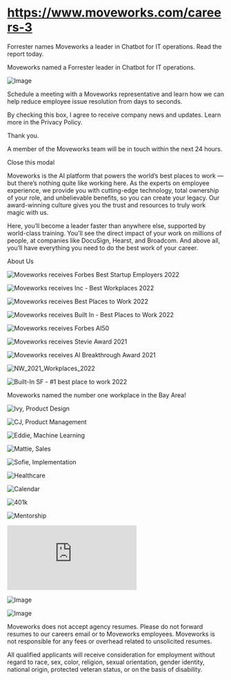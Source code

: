 # https://www.moveworks.com/careers-3

Forrester names Moveworks a leader in Chatbot for IT operations. Read the report today.

Moveworks named a Forrester leader in Chatbot for IT operations. 

![Image](https://www.moveworks.com/hubfs/img/site/qr-demo.png)

Schedule a meeting with a Moveworks representative and learn how we can help reduce employee issue resolution from days to seconds.

By checking this box, I agree to receive company news and updates. Learn more in the Privacy Policy.

Thank you.

A member of the Moveworks team will be in touch within the next 24 hours.



  Close this modal
  


Moveworks is the AI platform that powers the world’s best places to work — but there’s nothing quite like working here. As the experts on employee experience, we provide you with cutting-edge technology, total ownership of your role, and unbelievable benefits, so you can create your legacy. Our award-winning culture gives you the trust and resources to truly work magic with us.

Here, you’ll become a leader faster than anywhere else, supported by world-class training. You’ll see the direct impact of your work on millions of people, at companies like DocuSign, Hearst, and Broadcom. And above all, you’ll have everything you need to do the best work of your career.

About Us

![Moveworks receives Forbes Best Startup Employers 2022](https://www.moveworks.com/hubfs/img/site/logos/awards/Forbes_BSE_2022_Color.png?noresize)

![Moveworks receives Inc - Best Workplaces 2022](https://www.moveworks.com/hubfs/Mediavine_Inc_Best_Workplaces_2022-transparent-1.jpg?noresize)

![Moveworks receives Best Places to Work 2022](https://www.moveworks.com/hubfs/img/site/logos/awards/best_place-SFBT-22.png?noresize)

![Moveworks receives Built In - Best Places to Work 2022](https://www.moveworks.com/hubfs/img/site/logos/awards/best_places_-built_in-2022.png?noresize)

![Moveworks receives Forbes AI50](https://www.moveworks.com/hubfs/img/site/logos/awards/forbes%20AI50.png?noresize)

![Moveworks receives Stevie Award 2021](https://www.moveworks.com/hubfs/img/site/logos/awards/stevie_awards_2021.png?noresize)

![Moveworks receives AI Breakthrough Award 2021](https://www.moveworks.com/hubfs/img/site/logos/awards/AI_breakthrough_2021.png?noresize)

![NW_2021_Workplaces_2022](https://www.moveworks.com/hubfs/img/site/logos/awards/NW_2021_Workplaces_2022.png?noresize)

![Built-In SF - #1 best place to work 2022](https://www.moveworks.com/hubfs/img/site/logos/buit-in_best-places-2022.svg)

Moveworks named the number one workplace in the Bay Area!

![Ivy, Product Design](https://www.moveworks.com/hs-fs/hubfs/img/staff/aura/Ivy.jpg?length=50&name=Ivy.jpg)

![CJ, Product Management](https://www.moveworks.com/hs-fs/hubfs/img/staff/aura/CJ.jpg?length=50&name=CJ.jpg)

![Eddie, Machine Learning](https://www.moveworks.com/hs-fs/hubfs/img/staff/aura/Eddie.jpg?length=50&name=Eddie.jpg)

![Mattie, Sales](https://www.moveworks.com/hs-fs/hubfs/img/staff/aura/Mattie.jpg?length=50&name=Mattie.jpg)

![Sofie, Implementation](https://www.moveworks.com/hs-fs/hubfs/img/staff/aura/Sophie.jpg?length=50&name=Sophie.jpg)

![Healthcare](https://www.moveworks.com/hubfs/Icon_Healthcare-1.svg)

![Calendar](https://www.moveworks.com/hubfs/img/site/icons/Calendar.svg)

![401k](https://www.moveworks.com/hubfs/img/site/icons/401k.svg)

![Mentorship](https://www.moveworks.com/hubfs/Icon-Security-OperationalSecurity-48x48-Dark.svg)

![Image](https://www.glassdoor.com/api/widget/verticalStarRating.htm?e=1730936)

![Image](https://www.moveworks.com/hubfs/img/site/glassdoor/glassdoor-rec-trans.png)

![Image](https://www.moveworks.com/hubfs/img/site/glassdoor/glassdoor-ceo-trans.png)

Moveworks does not accept agency resumes. Please do not forward resumes to our careers email or to Moveworks employees. Moveworks is not responsible for any fees or overhead related to unsolicited resumes.

All qualified applicants will receive consideration for employment without regard to race, sex, color, religion, sexual orientation, gender identity, national origin, protected veteran status, or on the basis of disability.

